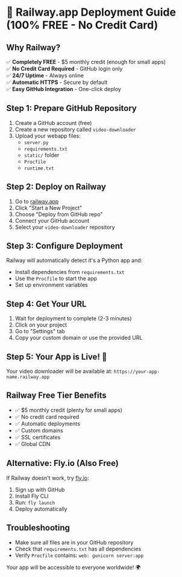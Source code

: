 # 🚂 Railway.app Deployment Guide (100% FREE - No Credit Card)

## Why Railway?
✅ **Completely FREE** - $5 monthly credit (enough for small apps)  
✅ **No Credit Card Required** - GitHub login only  
✅ **24/7 Uptime** - Always online  
✅ **Automatic HTTPS** - Secure by default  
✅ **Easy GitHub Integration** - One-click deploy  

## Step 1: Prepare GitHub Repository
1. Create a GitHub account (free)
2. Create a new repository called `video-downloader`
3. Upload your webapp files:
   - `server.py`
   - `requirements.txt`
   - `static/` folder
   - `Procfile`
   - `runtime.txt`

## Step 2: Deploy on Railway
1. Go to [railway.app](https://railway.app)
2. Click "Start a New Project"
3. Choose "Deploy from GitHub repo"
4. Connect your GitHub account
5. Select your `video-downloader` repository

## Step 3: Configure Deployment
Railway will automatically detect it's a Python app and:
- Install dependencies from `requirements.txt`
- Use the `Procfile` to start the app
- Set up environment variables

## Step 4: Get Your URL
1. Wait for deployment to complete (2-3 minutes)
2. Click on your project
3. Go to "Settings" tab
4. Copy your custom domain or use the provided URL

## Step 5: Your App is Live! 🎉
Your video downloader will be available at:
`https://your-app-name.railway.app`

## Railway Free Tier Benefits
- ✅ $5 monthly credit (plenty for small apps)
- ✅ No credit card required
- ✅ Automatic deployments
- ✅ Custom domains
- ✅ SSL certificates
- ✅ Global CDN

## Alternative: Fly.io (Also Free)
If Railway doesn't work, try [fly.io](https://fly.io):
1. Sign up with GitHub
2. Install Fly CLI
3. Run: `fly launch`
4. Deploy automatically

## Troubleshooting
- Make sure all files are in your GitHub repository
- Check that `requirements.txt` has all dependencies
- Verify `Procfile` contains: `web: gunicorn server:app`

Your app will be accessible to everyone worldwide! 🌍
